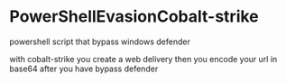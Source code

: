 # PowerShellEvasionCobalt-strike
powershell script that bypass windows defender

with cobalt-strike you create a web delivery then you encode your url in base64 after you have bypass defender
